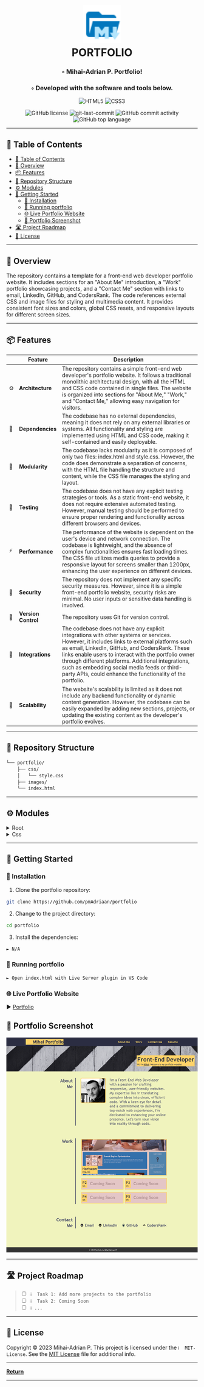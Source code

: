 <div align="center">
<h1 align="center">
<img src="https://raw.githubusercontent.com/PKief/vscode-material-icon-theme/ec559a9f6bfd399b82bb44393651661b08aaf7ba/icons/folder-markdown-open.svg" width="100" />
<br>PORTFOLIO</h1>
<h3>◦ Mihai-Adrian P. Portfolio!</h3>
<h3>◦ Developed with the software and tools below.</h3>

<p align="center">
<img src="https://img.shields.io/badge/HTML5-E34F26.svg?style=flat-square&logo=HTML5&logoColor=white" alt="HTML5" />
<img src="https://img.shields.io/badge/CSS3-1572B6?style=&logo=css3&logoColor=white" alt="CSS3" />
</p>
<img src="https://img.shields.io/github/license/pmAdriaan/portfolio?style=flat-square&color=5D6D7E" alt="GitHub license" />
<img src="https://img.shields.io/github/last-commit/pmAdriaan/portfolio?style=flat-square&color=5D6D7E" alt="git-last-commit" />
<img src="https://img.shields.io/github/commit-activity/m/pmAdriaan/portfolio?style=flat-square&color=5D6D7E" alt="GitHub commit activity" />
<img src="https://img.shields.io/github/languages/top/pmAdriaan/portfolio?style=flat-square&color=5D6D7E" alt="GitHub top language" />
</div>

---

## 📖 Table of Contents
- [📖 Table of Contents](#-table-of-contents)
- [📍 Overview](#-overview)
- [📦 Features](#-features)
- [📂 Repository Structure](#-repository-structure)
- [⚙️ Modules](#%EF%B8%8F-modules)
- [🚀 Getting Started](#-getting-started)
    - [🔧 Installation](#-installation)
    - [🤖 Running portfolio](#-running-portfolio)
    - [🌐 Live Portfolio Website](#-live-portfolio-website)
    - [📸 Portfolio Screenshot ](#-portfolio-screenshot)
- [🛣 Project Roadmap](#project-roadmap)
- [📄 License](#-license)

---


## 📍 Overview

The repository contains a template for a front-end web developer portfolio website. It includes sections for an "About Me" introduction, a "Work" portfolio showcasing projects, and a "Contact Me" section with links to email, LinkedIn, GitHub, and CodersRank. The code references external CSS and image files for styling and multimedia content. It provides consistent font sizes and colors, global CSS resets, and responsive layouts for different screen sizes.

---

## 📦 Features

|    | Feature            | Description                                                                                                        |
|----|--------------------|--------------------------------------------------------------------------------------------------------------------|
| ⚙️ | **Architecture**   | The repository contains a simple front-end web developer's portfolio website. It follows a traditional monolithic architectural design, with all the HTML and CSS code contained in single files. The website is organized into sections for "About Me," "Work," and "Contact Me," allowing easy navigation for visitors.|
| 🔗 | **Dependencies**   | The codebase has no external dependencies, meaning it does not rely on any external libraries or systems. All functionality and styling are implemented using HTML and CSS code, making it self-contained and easily deployable.|
| 🧩 | **Modularity**     | The codebase lacks modularity as it is composed of only two files: index.html and style.css. However, the code does demonstrate a separation of concerns, with the HTML file handling the structure and content, while the CSS file manages the styling and layout.|
| 🧪 | **Testing**        | The codebase does not have any explicit testing strategies or tools. As a static front-end website, it does not require extensive automated testing. However, manual testing should be performed to ensure proper rendering and functionality across different browsers and devices.|
| ⚡️  | **Performance**    | The performance of the website is dependent on the user's device and network connection. The codebase is lightweight, and the absence of complex functionalities ensures fast loading times. The CSS file utilizes media queries to provide a responsive layout for screens smaller than 1200px, enhancing the user experience on different devices.|
| 🔐 | **Security**       | The repository does not implement any specific security measures. However, since it is a simple front-end portfolio website, security risks are minimal. No user inputs or sensitive data handling is involved.|
| 🔀 | **Version Control**| The repository uses Git for version control. |
| 🔌 | **Integrations**   | The codebase does not have any explicit integrations with other systems or services. However, it includes links to external platforms such as email, LinkedIn, GitHub, and CodersRank. These links enable users to interact with the portfolio owner through different platforms. Additional integrations, such as embedding social media feeds or third-party APIs, could enhance the functionality of the portfolio.|
| 📶 | **Scalability** | The website's scalability is limited as it does not include any backend functionality or dynamic content generation. However, the codebase can be easily expanded by adding new sections, projects, or updating the existing content as the developer's portfolio evolves. |


---


## 📂 Repository Structure

```sh
└── portfolio/
    ├── css/
    │   └── style.css
    ├── images/
    └── index.html

```

---


## ⚙️ Modules

<details closed><summary>Root</summary>

| File                                                                      | Summary                                                                                                                                                                                                                                                                                                                                                                                                                                               |
| ---                                                                       | ---                                                                                                                                                                                                                                                                                                                                                                                                                                                   |
| [index.html](https://github.com/pmAdriaan/portfolio/blob/main/index.html) | The code is an HTML file representing a front-end web developer's portfolio website. It includes meta information, a favicon, a stylesheet, a header with a logo and navigation menu, a hero banner introducing the developer, main content sections for "About Me," "Work," and "Contact Me," and a footer. The sections contain heading and paragraph elements, images, and links to projects and external sites (such as email, LinkedIn, GitHub, and CodersRank). Overall, the code creates a visually appealing and informative portfolio website. |

</details>

<details closed><summary>Css</summary>

| File                                                                        | Summary                                                                                                                                                                                                                                                                                                                                                                                                                           |
| ---                                                                         | ---                                                                                                                                                                                                                                                                                                                                                                                                                               |
| [style.css](https://github.com/pmAdriaan/portfolio/blob/main/css/style.css) | The code is a CSS file that defines the styling for a portfolio website. It includes custom CSS variables for font size, color management, and other global settings. The file also contains styles for the header, navigation menu, hero banner, page sections, work/portfolio projects, contact information, and footer. The CSS file utilizes media queries to adjust the layout and styles for screens smaller than 1200px. |

</details>

---

## 🚀 Getting Started

### 🔧 Installation

1. Clone the portfolio repository:
```sh
git clone https://github.com/pmAdriaan/portfolio
```

2. Change to the project directory:
```sh
cd portfolio
```

3. Install the dependencies:
```sh
► N/A
```

### 🤖 Running portfolio

```sh
► Open index.html with Live Server plugin in VS Code
```

### 🌐 Live Portfolio Website
► [Portfolio](https://pmadriaan.github.io/portfolio/)


## 📸 Portfolio Screenshot

![Portfolio Screenshot](./images/portfolio_screenshot.png?raw=true "Portfolio")

---


## 🛣 Project Roadmap

> - [ ] `ℹ️  Task 1: Add more projects to the portfolio`
> - [ ] `ℹ️  Task 2: Coming Soon`
> - [ ] `ℹ️ ...`


---

## 📄 License

Copyright © 2023 Mihai-Adrian P.
This project is licensed under the `ℹ️  MIT-License`. See the [MIT License](https://github.com/pmAdriaan/portfolio/blob/main/LICENSE) file for additional info.

---

[**Return**](#Top)

---
